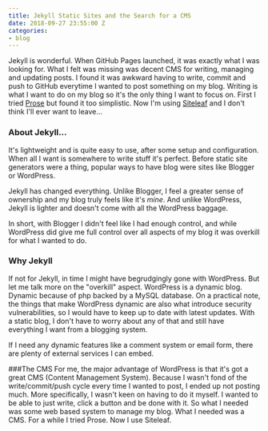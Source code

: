 ```yaml
---
title: Jekyll Static Sites and the Search for a CMS
date: 2018-09-27 23:55:00 Z
categories:
- blog
---
```


Jekyll is wonderful. When GitHub Pages launched, it was exactly what I was looking for. What I felt was missing was decent CMS for writing, managing and updating posts.  I found it was awkward having to write, commit and push to GitHub everytime I wanted to post something on my blog. Writing is what I want to do on my blog so it's the only thing I want to focus on. First I tried [Prose](http://prose.io/) but found it too simplistic. Now I'm using [Siteleaf](http://www.siteleaf.com) and I don't think I'll ever want to leave...

### About Jekyll...
It's lightweight and is quite easy to use, after some setup and configuration. When all I want is somewhere to write stuff it's perfect. Before static site generators were a thing, popular ways to have blog were sites like Blogger or WordPress.

Jekyll has changed everything. Unlike Blogger, I feel a greater sense of ownership and my blog truly feels like it's *mine*. And unlike WordPress, Jekyll is lighter and doesn't come with all the WordPress baggage.

In short, with Blogger I didn't feel like I had enough control, and while WordPress did give me full control over all aspects of my blog it was overkill for what I wanted to do.

### Why Jekyll
If not for Jekyll, in time I might have begrudgingly gone with WordPress. But let me talk more on the "overkill" aspect. WordPress is a dynamic blog. Dynamic because of php backed by a MySQL database. On a practical note, the things that make WordPress dynamic are also what introduce security vulnerabilities, so I would have to keep up to date with latest updates. With a static blog, I don't have to worry about any of that and still have everything I want from a blogging system.

If I need any dynamic features like a comment system or email form, there are plenty of external services I can embed.

###The CMS
For me, the major advantage of WordPress is that it's got a great CMS (Content Management System). Because I wasn't fond of the write/commit/push cycle every time I wanted to post, I ended up not posting much. More specifically, I wasn't keen on having to do it myself. I wanted to be able to just write, click a button and be done with it. So what I needed was some web based system to manage my blog. What I needed was a CMS. For a while I tried Prose. Now I use Siteleaf.